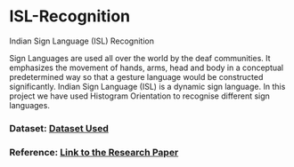 # ISL-Recognition
Indian Sign Language (ISL) Recognition

Sign Languages are used all over the world by the deaf communities. It emphasizes the movement of hands, arms, head and body in a conceptual predetermined way so that a gesture language would be constructed significantly. Indian Sign Language (ISL) is a dynamic sign language. In this project we have used Histogram Orientation to recognise different sign languages.

### Dataset: [Dataset Used](https://robita.iiita.ac.in/dataset.php)

### Reference: [Link to the Research Paper](https://www.researchgate.net/publication/230759410_Classification_of_Indian_Sign_Language_In_Real_Time)
